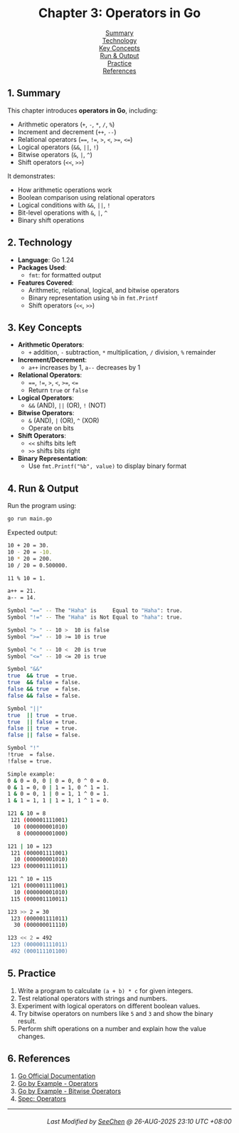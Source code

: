 <div align=center>

# Chapter 3: Operators in Go

[Summary](#1-summary)</br>
[Technology](#2-technology)</br>
[Key Concepts](#3-key-concepts)</br>
[Run & Output](#4-run--output)</br>
[Practice](#5-practice)</br>
[References](#6-references)

</div>

## 1. Summary
This chapter introduces **operators in Go**, including:
- Arithmetic operators (`+`, `-`, `*`, `/`, `%`)
- Increment and decrement (`++`, `--`)
- Relational operators (`==`, `!=`, `>`, `<`, `>=`, `<=`)
- Logical operators (`&&`, `||`, `!`)
- Bitwise operators (`&`, `|`, `^`)
- Shift operators (`<<`, `>>`)

It demonstrates:
- How arithmetic operations work
- Boolean comparison using relational operators
- Logical conditions with `&&`, `||`, `!`
- Bit-level operations with `&`, `|`, `^`
- Binary shift operations

## 2. Technology
- **Language**: Go 1.24
- **Packages Used**:
  - `fmt`: for formatted output
- **Features Covered**:
  - Arithmetic, relational, logical, and bitwise operators
  - Binary representation using `%b` in `fmt.Printf`
  - Shift operators (`<<`, `>>`)

## 3. Key Concepts
- **Arithmetic Operators**:
  - `+` addition, `-` subtraction, `*` multiplication, `/` division, `%` remainder
- **Increment/Decrement**:
  - `a++` increases by 1, `a--` decreases by 1
- **Relational Operators**:
  - `==`, `!=`, `>`, `<`, `>=`, `<=`
  - Return `true` or `false`
- **Logical Operators**:
  - `&&` (AND), `||` (OR), `!` (NOT)
- **Bitwise Operators**:
  - `&` (AND), `|` (OR), `^` (XOR)
  - Operate on bits
- **Shift Operators**:
  - `<<` shifts bits left
  - `>>` shifts bits right
- **Binary Representation**:
  - Use `fmt.Printf("%b", value)` to display binary format

## 4. Run & Output
Run the program using:
```bash
go run main.go
```

Expected output:
```bash
10 + 20 = 30.
10 - 20 = -10.
10 * 20 = 200.
10 / 20 = 0.500000.

11 % 10 = 1.

a++ = 21.
a-- = 14.

Symbol "==" -- The "Haha" is     Equal to "Haha": true.
Symbol "!=" -- The "Haha" is Not Equal to "haha": true.

Symbol "> " -- 10 >  10 is false
Symbol ">=" -- 10 >= 10 is true

Symbol "< " -- 10 <  20 is true
Symbol "<=" -- 10 <= 20 is true

Symbol "&&"
true  && true  = true.
true  && false = false.
false && true  = false.
false && false = false.

Symbol "||"
true  || true  = true.
true  || false = true.
false || true  = true.
false || false = false.

Symbol "!"
!true  = false.
!false = true.

Simple example:
0 & 0 = 0, 0 | 0 = 0, 0 ^ 0 = 0.
0 & 1 = 0, 0 | 1 = 1, 0 ^ 1 = 1.
1 & 0 = 0, 1 | 0 = 1, 1 ^ 0 = 1.
1 & 1 = 1, 1 | 1 = 1, 1 ^ 1 = 0.

121 & 10 = 8
 121 (000001111001)
  10 (000000001010)
   8 (000000001000)

121 | 10 = 123
 121 (000001111001)
  10 (000000001010)
 123 (000001111011)

121 ^ 10 = 115
 121 (000001111001)
  10 (000000001010)
 115 (000001110011)

123 >> 2 = 30
 123 (000001111011)
  30 (000000011110)

123 << 2 = 492
 123 (000001111011)
 492 (000111101100)
```

## 5. Practice
1. Write a program to calculate `(a + b) * c` for given integers.
2. Test relational operators with strings and numbers.
3. Experiment with logical operators on different boolean values.
4. Try bitwise operators on numbers like `5` and `3` and show the binary result.
5. Perform shift operations on a number and explain how the value changes.

## 6. References
1. [Go Official Documentation](https://go.dev/doc/)
2. [Go by Example - Operators](https://gobyexample.com/arithmetic)
3. [Go by Example - Bitwise Operators](https://gobyexample.com/bitwise-operations)
4. [Spec: Operators](https://go.dev/ref/spec#Operators)

---
<div align="right">

###### *Last Modified by [SeeChen](https://github.com/SeeChen/) @ 26-AUG-2025 23:10 UTC +08:00*
</div>